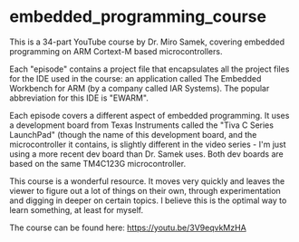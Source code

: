 # embedded_programming_course
This is a 34-part YouTube course by Dr. Miro Samek, covering embedded programming on ARM Cortext-M based microcontrollers.

Each "episode" contains a project file that encapsulates all the project files for the IDE used in the course: an application called The Embedded Workbench for ARM (by a company called IAR Systems). The popular abbreviation for this IDE is "EWARM".

Each episode covers a different aspect of embedded programming. It uses a development board from Texas Instruments called the "Tiva C Series LaunchPad" (though the name of this development board, and the microcontroller it contains, is slightly different in the video series - I'm just using a more recent dev board than Dr. Samek uses. Both dev boards are based on the same TM4C123G microcontroller.

This course is a wonderful resource. It moves very quickly and leaves the viewer to figure out a lot of things on their own, through experimentation and digging in deeper on certain topics. I believe this is the optimal way to learn something, at least for myself.

The course can be found here: https://youtu.be/3V9eqvkMzHA
